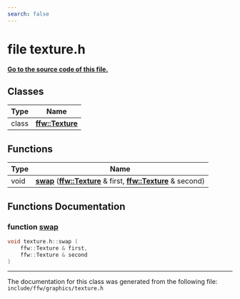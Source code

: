 ```yaml
---
search: false
---
```


# file texture.h

**[Go to the source code of this file.](texture_8h_source.md)**
## Classes

|Type|Name|
|-----|-----|
|class|[**ffw::Texture**](classffw_1_1_texture.md)|


## Functions

|Type|Name|
|-----|-----|
|void|[**swap**](texture_8h.md#1aeb2c1ee1ff71f4db805863abbd8ae0d6) (**[ffw::Texture](classffw_1_1_texture.md)** & first, **[ffw::Texture](classffw_1_1_texture.md)** & second) |


## Functions Documentation

### function <a id="1aeb2c1ee1ff71f4db805863abbd8ae0d6" href="#1aeb2c1ee1ff71f4db805863abbd8ae0d6">swap</a>

```cpp
void texture.h::swap (
    ffw::Texture & first,
    ffw::Texture & second
)
```





----------------------------------------
The documentation for this class was generated from the following file: `include/ffw/graphics/texture.h`

